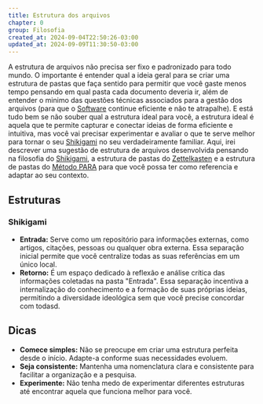 ```yaml
---
title: Estrutura dos arquivos
chapter: 0
group: Filosofia
created_at: 2024-09-04T22:50:26-03:00
updated_at: 2024-09-09T11:30:50-03:00
---
```


A estrutura de arquivos não precisa ser fixo e padronizado para todo mundo. O importante é entender qual a ideia geral para se criar uma estrutura de pastas que faça sentido para permitir que você gaste menos tempo pensando em qual pasta cada documento deveria ir, além de entender o minimo das questões técnicas associados para a gestão dos arquivos (para que o [Software](../api/sementes/2024/07/02/Software.md) continue eficiente e não te atrapalhe). E está tudo bem se não souber qual a estrutura ideal para você, a estrutura ideal é aquela que te permite capturar e conectar ideias de forma eficiente e intuitiva, mas você vai precisar experimentar e avaliar o que te serve melhor para tornar o seu [Shikigami](../api/sementes/2024/07/07/Shikigami.md) no seu verdadeiramente familiar. Aqui, irei descrever uma sugestão de estrutura de arquivos desenvolvida pensando na filosofia do [Shikigami](../api/sementes/2024/07/07/Shikigami.md), a estrutura de pastas do [Zettelkasten](../api/ideias/2024/07/12/Zettelkasten.md) e a estrutura de pastas do [Método PARA](../Metodo_PARA.md) para que você possa ter como referencia e adaptar ao seu contexto.

## Estruturas
### Shikigami

- **Entrada:** Serve como um repositório para informações externas, como artigos, citações, pessoas ou qualquer obra externa. Essa separação inicial permite que você centralize todas as suas referências em um único local.
- **Retorno:** É um espaço dedicado à reflexão e análise crítica das informações coletadas na pasta "Entrada". Essa separação incentiva a internalização do conhecimento e a formação de suas próprias ideias, permitindo a diversidade ideológica sem que você precise concordar com todasd.

## Dicas

- **Comece simples:** Não se preocupe em criar uma estrutura perfeita desde o início. Adapte-a conforme suas necessidades evoluem.
- **Seja consistente:** Mantenha uma nomenclatura clara e consistente para facilitar a organização e a pesquisa.
- **Experimente:** Não tenha medo de experimentar diferentes estruturas até encontrar aquela que funciona melhor para você.